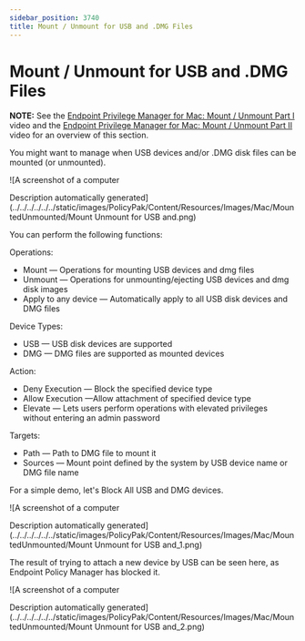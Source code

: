 ```yaml
---
sidebar_position: 3740
title: Mount / Unmount for USB and .DMG Files
---
```


# Mount / Unmount for USB and .DMG Files

**NOTE:** See the [Endpoint Privilege Manager for Mac: Mount / Unmount Part I](../../Video/LeastPrivilege/Mac/MountUnmountPart1 "Endpoint Privilege Manager for Mac: Mount / Unmount Part I") video and the [Endpoint Privilege Manager for Mac: Mount / Unmount Part II](../../Video/LeastPrivilege/Mac/MountUnmounPart2 "Endpoint Privilege Manager for Mac: Mount / Unmount Part II") video for an overview of this section.

You might want to manage when USB devices and/or .DMG disk files can be mounted (or unmounted).

![A screenshot of a computer

Description automatically generated](../../../../../../static/images/PolicyPak/Content/Resources/Images/Mac/MountedUnmounted/Mount Unmount for USB and.png)

You can perform the following functions:

Operations:

* Mount — Operations for mounting USB devices and dmg files
* Unmount — Operations for unmounting/ejecting USB devices and dmg disk images
* Apply to any device — Automatically apply to all USB disk devices and DMG files

Device Types:

* USB — USB disk devices are supported
* DMG — DMG files are supported as mounted devices

Action:

* Deny Execution — Block the specified device type
* Allow Execution —Allow attachment of specified device type
* Elevate — Lets users perform operations with elevated privileges without entering an admin password

Targets:

* Path — Path to DMG file to mount it
* Sources — Mount point defined by the system by USB device name or DMG file name

For a simple demo, let's Block All USB and DMG devices.

![A screenshot of a computer

Description automatically generated](../../../../../../static/images/PolicyPak/Content/Resources/Images/Mac/MountedUnmounted/Mount Unmount for USB and_1.png)

The result of trying to attach a new device by USB can be seen here, as Endpoint Policy Manager has blocked it.

![A screenshot of a computer

Description automatically generated](../../../../../../static/images/PolicyPak/Content/Resources/Images/Mac/MountedUnmounted/Mount Unmount for USB and_2.png)